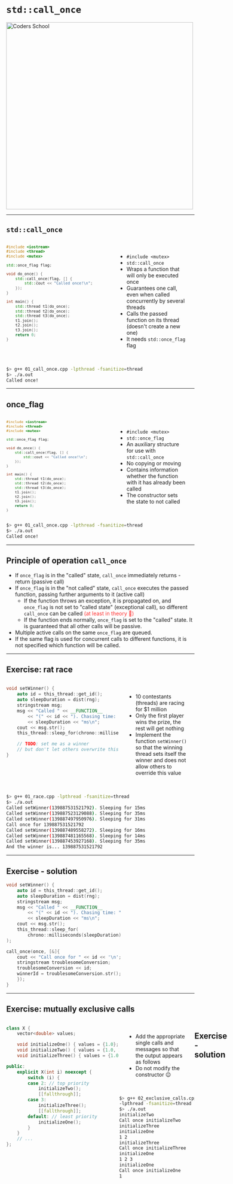 <!-- .slide: data-background="#111111" -->

# `std::call_once`

<a href="https://coders.school">
    <img width="500" data-src="../coders_school_logo.png" alt="Coders School" class="plain">
</a>

___
<!-- .slide: style="font-size: .9em" -->

## `std::call_once`

<div style="display: flex;">

<div style="width: 60%; font-size: .85em;">

```cpp []
#include <iostream>
#include <thread>
#include <mutex>

std::once_flag flag;

void do_once() {
    std::call_once(flag, [] {
        std::cout << "Called once!\n";
    });
}

int main() {
    std::thread t1(do_once);
    std::thread t2(do_once);
    std::thread t3(do_once);
    t1.join();
    t2.join();
    t3.join();
    return 0;
}
```
<!-- .element: class="fragment fade-in" -->
</div>

<div style="width: 40%; padding: 20px;">

* <!-- .element: class="fragment fade-in" --> <code>#include &lt;mutex&gt;</code>
* <!-- .element: class="fragment fade-in" --> <code>std::call_once</code>
* <!-- .element: class="fragment fade-in" --> Wraps a function that will only be executed once
* <!-- .element: class="fragment fade-in" --> Guarantees one call, even when called concurrently by several threads
* <!-- .element: class="fragment fade-in" --> Calls the passed function on its thread (doesn't create a new one)
* <!-- .element: class="fragment fade-in" --> It needs <code>std::once_flag</code> flag

</div>

</div>

```bash
$> g++ 01_call_once.cpp -lpthread -fsanitize=thread
$> ./a.out
Called once!
```
<!-- .element: class="fragment fade-in" -->

___
<!-- .slide: style="font-size: .9em" -->

## once_flag

<div style="display: flex;">

<div style="width: 60%; font-size: .8em;">

```cpp []
#include <iostream>
#include <thread>
#include <mutex>

std::once_flag flag;

void do_once() {
    std::call_once(flag, [] {
        std::cout << "Called once!\n";
    });
}

int main() {
    std::thread t1(do_once);
    std::thread t2(do_once);
    std::thread t3(do_once);
    t1.join();
    t2.join();
    t3.join();
    return 0;
}

```
<!-- .element: class="fragment fade-in" -->
</div>

<div style="width: 40%; padding: 20px;">

* <!-- .element: class="fragment fade-in" --> <code>#include &lt;mutex&gt;</code>
* <!-- .element: class="fragment fade-in" --> <code>std::once_flag</code>
* <!-- .element: class="fragment fade-in" --> An auxiliary structure for use with <code>std::call_once</code>
* <!-- .element: class="fragment fade-in" --> No copying or moving
* <!-- .element: class="fragment fade-in" --> Contains information whether the function with it has already been called
* <!-- .element: class="fragment fade-in" --> The constructor sets the state to not called

</div>

</div>

```bash
$> g++ 01_call_once.cpp -lpthread -fsanitize=thread
$> ./a.out
Called once!
```
<!-- .element: class="fragment fade-in" -->

___

## Principle of operation `call_once`

* <!-- .element: class="fragment fade-in" --> If <code>once_flag</code> is in the "called" state, <code>call_once</code> immediately returns - return (passive call)
* <!-- .element: class="fragment fade-in" --> If <code>once_flag</code> is in the "not called" state, <code>call_once</code> executes the passed function, passing further arguments to it (active call)
  * <!-- .element: class="fragment fade-in" --> If the function throws an exception, it is propagated on, and <code>once_flag</code> is not set to "called state" (exceptional call), so different <code>call_once</code> can be called <span style="color: #f33">(at least in theory 🙂)</span>
  * <!-- .element: class="fragment fade-in" --> If the function ends normally, <code>once_flag</code> is set to the "called" state. It is guaranteed that all other calls will be passive.
* <!-- .element: class="fragment fade-in" --> Multiple active calls on the same <code>once_flag</code> are queued.
* <!-- .element: class="fragment fade-in" --> If the same flag is used for concurrent calls to different functions, it is not specified which function will be called.

___
<!-- .slide: style="font-size: .85em" -->

## Exercise: rat race

<div style="display: flex;">

<div style="width: 60%;">

```cpp []
void setWinner() {
    auto id = this_thread::get_id();
    auto sleepDuration = dist(rng);
    stringstream msg;
    msg << "Called " << __FUNCTION__
        << "(" << id << "). Chasing time: "
        << sleepDuration << "ms\n";
    cout << msg.str();
    this_thread::sleep_for(chrono::milliseconds(sleepDuration)

    // TODO: set me as a winner
    // but don't let others overwrite this!
}

```
<!-- .element: class="fragment fade-in" -->
</div>

<div style="width: 40%; padding: 20px;">

* <!-- .element: class="fragment fade-in" --> 10 contestants (threads) are racing for $1 million
* <!-- .element: class="fragment fade-in" --> Only the first player wins the prize, the rest will get nothing
* <!-- .element: class="fragment fade-in" --> Implement the function  <code>setWinner()</code> so that the winning thread sets itself the winner and does not allow others to override this value

</div>

</div>

```bash
$> g++ 01_race.cpp -lpthread -fsanitize=thread
$> ./a.out
Called setWinner(139887531521792). Sleeping for 15ms
Called setWinner(139887523129088). Sleeping for 35ms
Called setWinner(139887497950976). Sleeping for 31ms
Call once for 139887531521792
Called setWinner(139887489558272). Sleeping for 16ms
Called setWinner(139887481165568). Sleeping for 14ms
Called setWinner(139887453927168). Sleeping for 35ms
And the winner is... 139887531521792
```
<!-- .element: class="fragment fade-in" -->

___

## Exercise - solution

```cpp []
void setWinner() {
    auto id = this_thread::get_id();
    auto sleepDuration = dist(rng);
    stringstream msg;
    msg << "Called " << __FUNCTION__
        << "(" << id << "). Chasing time: "
        << sleepDuration << "ms\n";
    cout << msg.str();
    this_thread::sleep_for(
        chrono::milliseconds(sleepDuration)
);

call_once(once, [&]{
    cout << "Call once for " << id << '\n';
    stringstream troublesomeConversion;
    troublesomeConversion << id;
    winnerId = troublesomeConversion.str();
    });
}
```
<!-- .element: class="fragment fade-in" -->

___
<!-- .slide: style="font-size: .88em" -->

## Exercise: mutually exclusive calls

<div style="display: flex;">

<div style="width: 60%;">

```cpp []
class X {
    vector<double> values;

    void initializeOne() { values = {1.0}; }
    void initializeTwo() { values = {1.0, 2.0}; }
    void initializeThree() { values = {1.0, 2.0, 3.0}; }

public:
    explicit X(int i) noexcept {
        switch (i) {
        case 2: // top priority
            initializeTwo();
            [[fallthrough]];
        case 3:
            initializeThree();
            [[fallthrough]];
        default: // least priority
            initializeOne();
        }
    }
    // ...
};

```
<!-- .element: class="fragment fade-in" -->
</div>

<div style="width: 40%;">

<div style="padding: 20px;">

* <!-- .element: class="fragment fade-in" --> Add the appropriate single calls and messages so that the output appears as follows
* <!-- .element: class="fragment fade-in" --> Do not modify the constructor 😉

</div>

```bash
$> g++ 02_exclusive_calls.cpp
-lpthread -fsanitize=thread
$> ./a.out
initializeTwo
Call once initializeTwo
initializeThree
initializeOne
1 2
initializeThree
Call once initializeThree
initializeOne
1 2 3
initializeOne
Call once initializeOne
1
```
<!-- .element: class="fragment fade-in" -->

</div>

___
<!-- .slide: style="font-size: .88em" -->

## Exercise - solution

```cpp []
class X {
    once_flag once;
    vector<double> values;

    void initializeOne() {
        cout << __FUNCTION__ << '\n';
        call_once(once, [&]{
            cout << "Call once initializeOne\n";
            values = {1.0};
        });
    }

    void initializeTwo() {
        cout << __FUNCTION__ << '\n';
        call_once(once, [&]{
            cout << "Call once initializeTwo\n";
            values = {1.0, 2.0};
        });
    }

    void initializeThree() {
        cout << __FUNCTION__ << '\n';
        call_once(once, [&]{
            cout << "Call once initializeThree\n";
            values = {1.0, 2.0, 3.0};
        });
    }
    // ...
};
```
<!-- .element: class="fragment fade-in" -->
